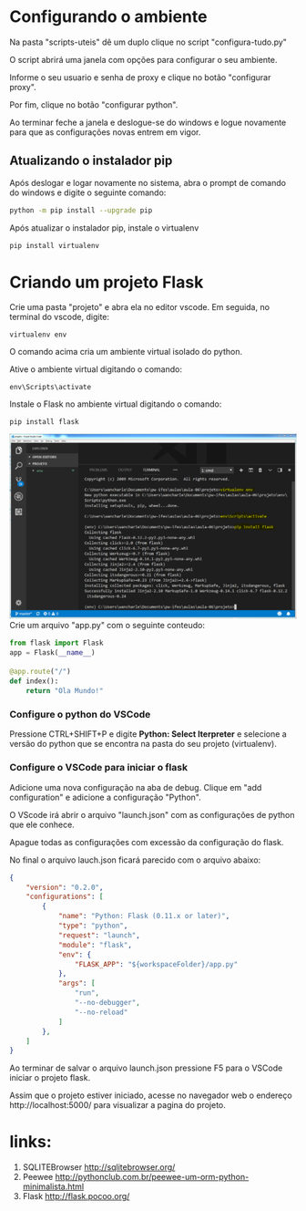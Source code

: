 # Configurando o ambiente

Na pasta "scripts-uteis" dê um duplo clique no script "configura-tudo.py"

O script abrirá uma janela com opções para configurar o seu ambiente.

Informe o seu usuario e senha de proxy e clique no botão "configurar proxy".

Por fim, clique no botão "configurar python". 

Ao terminar feche a janela e deslogue-se do windows e logue novamente para que as configurações novas entrem em vigor.

## Atualizando o instalador pip

Após deslogar e logar novamente no sistema, abra o prompt de comando do windows e digite o seguinte  comando:
```bash
python -m pip install --upgrade pip
```

Após atualizar o instalador pip, instale o virtualenv

```bash
pip install virtualenv
```

# Criando um projeto Flask

Crie uma pasta "projeto" e abra ela no editor vscode. Em seguida, no terminal do vscode, digite:
```
virtualenv env
```
O comando acima cria um ambiente virtual isolado do python.

Ative o ambiente virtual digitando o comando:
```
env\Scripts\activate
```

Instale o Flask no ambiente virtual digitando o comando:
```
pip install flask
```
![instalando flask](../img/VSCODE1.PNG)
Crie um arquivo "app.py" com o seguinte conteudo:
```python
from flask import Flask
app = Flask(__name__)

@app.route("/")
def index():
    return "Ola Mundo!"
```
### Configure o python do VSCode
Pressione CTRL+SHIFT+P e digite **Python: Select Iterpreter** e selecione a versão do python que se encontra na pasta do seu projeto (virtualenv). 

### Configure o VSCode para iniciar o flask
Adicione uma nova configuração na aba de debug. Clique em "add configuration" e adicione a configuração "Python".

O VScode irá abrir o arquivo "launch.json" com as configurações de python que ele conhece. 

Apague todas as configurações com excessão da configuração do flask.

No final o arquivo lauch.json ficará parecido com o arquivo abaixo:

```json
{
    "version": "0.2.0",
    "configurations": [
        {
            "name": "Python: Flask (0.11.x or later)",
            "type": "python",
            "request": "launch",
            "module": "flask",
            "env": {
                "FLASK_APP": "${workspaceFolder}/app.py"
            },
            "args": [
                "run",
                "--no-debugger",
                "--no-reload"
            ]
        },
    ]
}
```

Ao terminar de salvar o arquivo launch.json pressione F5 para o VSCode iniciar o projeto flask.

Assim que o projeto estiver iniciado, acesse no navegador web o endereço http://localhost:5000/ para visualizar a pagina do projeto.

## 
# links:
1. SQLITEBrowser http://sqlitebrowser.org/
2. Peewee http://pythonclub.com.br/peewee-um-orm-python-minimalista.html
3. Flask http://flask.pocoo.org/